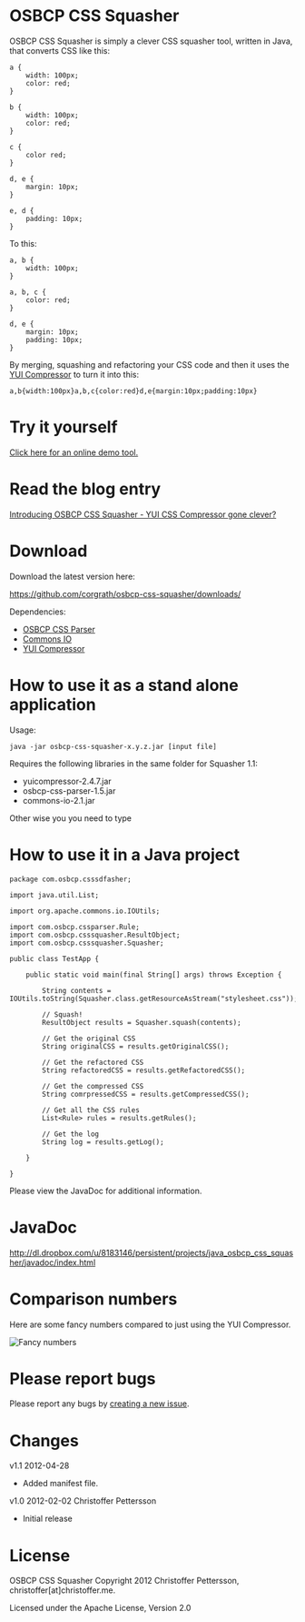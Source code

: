 OSBCP CSS Squasher
========================================

OSBCP CSS Squasher is simply a clever CSS squasher tool, written in Java, that converts CSS like this:

	a {
		width: 100px;
		color: red;
	}
	
	b {
		width: 100px;
		color: red;
	}
	
	c {
		color red;
	}
	
	d, e {
		margin: 10px;
	}
	
	e, d {
		padding: 10px;
	}
	
To this:
	
	a, b {
		width: 100px;
	}
	
	a, b, c {
		color: red;
	}
	
	d, e {
		margin: 10px;
		padding: 10px;
	}
	
By merging, squashing and refactoring your CSS code and then it uses the [YUI Compressor](http://developer.yahoo.com/yui/compressor/) to turn it into this:

	a,b{width:100px}a,b,c{color:red}d,e{margin:10px;padding:10px}
		

Try it yourself
========================================

[Click here for an online demo tool.](http://osbcp-css-squasher-demo.appspot.com/)


Read the blog entry
========================================

[Introducing OSBCP CSS Squasher - YUI CSS Compressor gone clever? ](http://blog.christoffer.me/2012/02/even-batman-needs-robin-why-yui-css.html)


Download
========================================
Download the latest version here:

https://github.com/corgrath/osbcp-css-squasher/downloads/

Dependencies:

* [OSBCP CSS Parser](https://github.com/corgrath/osbcp-css-parser)
* [Commons IO](http://commons.apache.org/io/download_io.cgi)
* [YUI Compressor](http://yuilibrary.com/download/yuicompressor/)


How to use it as a stand alone application
========================================

Usage:

	java -jar osbcp-css-squasher-x.y.z.jar [input file]
	
Requires the following libraries in the same folder for Squasher 1.1:

* yuicompressor-2.4.7.jar
* osbcp-css-parser-1.5.jar
* commons-io-2.1.jar

Other wise you you need to type


How to use it in a Java project
========================================

	package com.osbcp.csssdfasher;
	
	import java.util.List;
	
	import org.apache.commons.io.IOUtils;
	
	import com.osbcp.cssparser.Rule;
	import com.osbcp.csssquasher.ResultObject;
	import com.osbcp.csssquasher.Squasher;
	
	public class TestApp {
	
		public static void main(final String[] args) throws Exception {
	
			String contents = IOUtils.toString(Squasher.class.getResourceAsStream("stylesheet.css"));
	
			// Squash!
			ResultObject results = Squasher.squash(contents);
	
			// Get the original CSS
			String originalCSS = results.getOriginalCSS();
	
			// Get the refactored CSS
			String refactoredCSS = results.getRefactoredCSS();
	
			// Get the compressed CSS
			String comrpressedCSS = results.getCompressedCSS();
	
			// Get all the CSS rules
			List<Rule> rules = results.getRules();
	
			// Get the log
			String log = results.getLog();
	
		}
	
	}
	

Please view the JavaDoc for additional information.


JavaDoc
========================================

http://dl.dropbox.com/u/8183146/persistent/projects/java_osbcp_css_squasher/javadoc/index.html


Comparison numbers
========================================

Here are some fancy numbers compared to just using the YUI Compressor.

![Fancy numbers](http://dl.dropbox.com/u/8183146/persistent/projects/java_osbcp_css_squasher/comparison.png "Fancy numbers")



Please report bugs
========================================

Please report any bugs by [creating a new issue](https://github.com/corgrath/osbcp-css-squasher/issues).


Changes
========================================

v1.1 2012-04-28

 * Added manifest file.


v1.0 2012-02-02 Christoffer Pettersson
 
 * Initial release


License
========================================

OSBCP CSS Squasher
Copyright 2012 Christoffer Pettersson, christoffer[at]christoffer.me.

Licensed under the Apache License, Version 2.0